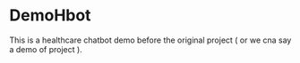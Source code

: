 # DemoHbot
This is a healthcare chatbot demo before the original project ( or we cna say a demo of project ).
